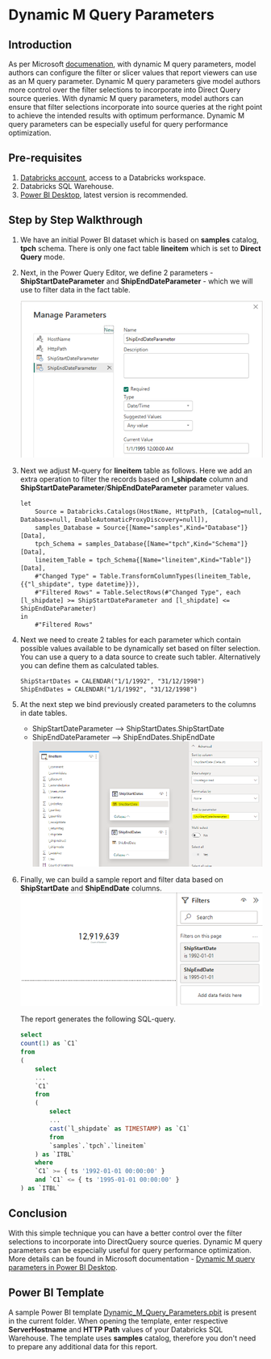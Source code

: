# Dynamic M Query Parameters

## Introduction
As per Microsoft [documenation](!https://learn.microsoft.com/en-us/power-bi/connect-data/desktop-dynamic-m-query-parameters), with dynamic M query parameters, model authors can configure the filter or slicer values that report viewers can use as an M query parameter. Dynamic M query parameters give model authors more control over the filter selections to incorporate into Direct Query source queries. With dynamic M query parameters, model authors can ensure that filter selections incorporate into source queries at the right point to achieve the intended results with optimum performance. Dynamic M query parameters can be especially useful for query performance optimization.

## Pre-requisites
1. [Databricks account](https://databricks.com/), access to a Databricks workspace.
2. Databricks SQL Warehouse.
3. [Power BI Desktop](https://powerbi.microsoft.com/desktop/), latest version is recommended.

## Step by Step Walkthrough
1. We have an initial Power BI dataset which is based on **samples** catalog, **tpch** schema. There is only one fact table **lineitem** which is set to **Direct Query** mode.
2. Next, in the Power Query Editor, we define 2 parameters - **ShipStartDateParameter** and **ShipEndDateParameter** - which we will use to filter data in the fact table.

    ![Parameters](./images/Parameters.PNG)

3. Next we adjust M-query for **lineitem** table as follows. Here we add an extra operation to filter the records based on **l_shipdate** column and **ShipStartDateParameter**/**ShipEndDateParameter** parameter values.
    ```
    let
        Source = Databricks.Catalogs(HostName, HttpPath, [Catalog=null, Database=null, EnableAutomaticProxyDiscovery=null]),
        samples_Database = Source{[Name="samples",Kind="Database"]}[Data],
        tpch_Schema = samples_Database{[Name="tpch",Kind="Schema"]}[Data],
        lineitem_Table = tpch_Schema{[Name="lineitem",Kind="Table"]}[Data],
        #"Changed Type" = Table.TransformColumnTypes(lineitem_Table,{{"l_shipdate", type datetime}}),
        #"Filtered Rows" = Table.SelectRows(#"Changed Type", each [l_shipdate] >= ShipStartDateParameter and [l_shipdate] <= ShipEndDateParameter)
    in
        #"Filtered Rows"
    ```
4. Next we need to create 2 tables for each parameter which contain possible values available to be dynamically set based on filter selection. You can use a query to a data source to create such tabler. Alternatively you can define them as calculated tables. 
    ```
    ShipStartDates = CALENDAR("1/1/1992", "31/12/1998")
    ShipEndDates = CALENDAR("1/1/1992", "31/12/1998")
    ```
5. At the next step we bind previously created parameters to the columns in date tables.
    - ShipStartDateParameter --> ShipStartDates.ShipStartDate
    - ShipEndDateParameter --> ShipEndDates.ShipEndDate
    ![Parameters binding](./images/Parameter-Binding.PNG)
6. Finally, we can build a sample report and filter data based on **ShipStartDate** and **ShipEndDate** columns.
![Report Layout](./images/Report-Layout.PNG)

    The report generates the following SQL-query.
    ```sql
    select
    count(1) as `C1`
    from
    (
        select
        ...
        `C1`
        from
        (
            select
            ...
            cast(`l_shipdate` as TIMESTAMP) as `C1`
            from
            `samples`.`tpch`.`lineitem`
        ) as `ITBL`
        where
        `C1` >= { ts '1992-01-01 00:00:00' }
        and `C1` <= { ts '1995-01-01 00:00:00' }
    ) as `ITBL`
    ```


## Conclusion
With this simple technique you can have a better control over the filter selections to incorporate into DirectQuery source queries. Dynamic M query parameters can be especially useful for query performance optimization.
More details can be found in Microsoft documentation - [Dynamic M query parameters in Power BI Desktop](!https://learn.microsoft.com/en-us/power-bi/connect-data/desktop-dynamic-m-query-parameters).


## Power BI Template 
A sample Power BI template [Dynamic_M_Query_Parameters.pbit](./Dynamic_M_Query_Parameters.pbit) is present in the current folder. When opening the template, enter respective **ServerHostname** and **HTTP Path** values of your Databricks SQL Warehouse. The template uses **samples** catalog, therefore you don't need to prepare any additional data for this report.
